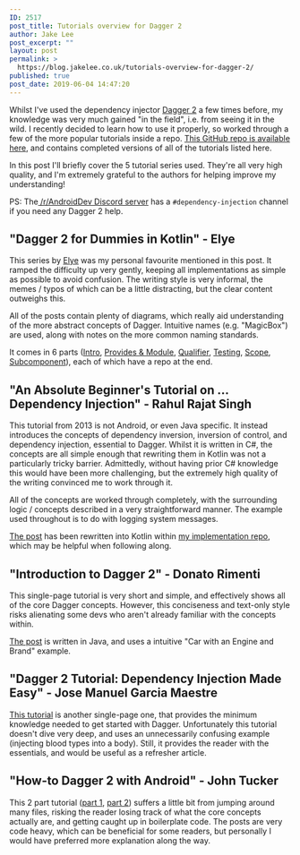 ```yaml
---
ID: 2517
post_title: Tutorials overview for Dagger 2
author: Jake Lee
post_excerpt: ""
layout: post
permalink: >
  https://blog.jakelee.co.uk/tutorials-overview-for-dagger-2/
published: true
post_date: 2019-06-04 14:47:20
---
```

Whilst I've used the dependency injector <a href="https://github.com/google/dagger" target="_blank" rel="noopener noreferrer">Dagger 2</a> a few times before, my knowledge was very much gained "in the field", i.e. from seeing it in the wild. I recently decided to learn how to use it properly, so worked through a few of the more popular tutorials inside a repo. <a href="https://github.com/JakeSteam/dagger-experiments" target="_blank" rel="noopener noreferrer">This GitHub repo is available here</a>, and contains completed versions of all of the tutorials listed here.

In this post I'll briefly cover the 5 tutorial series used. They're all very high quality, and I'm extremely grateful to the authors for helping improve my understanding!

PS: The<a href="https://discord.gg/2BgNxhC" target="_blank" rel="noopener noreferrer"> /r/AndroidDev Discord server</a> has a <code>#dependency-injection</code> channel if you need any Dagger 2 help.
<!--more-->
<h2>"Dagger 2 for Dummies in Kotlin" - Elye</h2>
This series by <a href="https://medium.com/@elye.project" target="_blank" rel="noopener noreferrer">Elye</a> was my personal favourite mentioned in this post. It ramped the difficulty up very gently, keeping all implementations as simple as possible to avoid confusion. The writing style is very informal, the memes / typos of which can be a little distracting, but the clear content outweighs this.

All of the posts contain plenty of diagrams, which really aid understanding of the more abstract concepts of Dagger. Intuitive names (e.g. "MagicBox") are used, along with notes on the more common naming standards.

It comes in 6 parts (<a href="https://medium.com/@elye.project/dagger-2-for-dummies-in-kotlin-with-one-page-simple-code-project-618a5f9f2fe8" target="_blank" rel="noopener noreferrer">Intro</a>, <a href="https://medium.com/@elye.project/dagger-2-for-dummies-in-kotlin-provides-and-module-b84dca1b0d03" target="_blank" rel="noopener noreferrer">Provides &amp; Module</a>, <a href="https://medium.com/@elye.project/dagger-2-for-dummies-qualifier-5c7e78a4d3a6" target="_blank" rel="noopener noreferrer">Qualifier</a>, <a href="https://medium.com/@elye.project/dagger-2-for-dummies-in-kotlin-testing-ab9af2a69bad" target="_blank" rel="noopener noreferrer">Testing</a>, <a href="https://medium.com/@elye.project/dagger-2-for-dummies-in-kotlin-scope-d51a6b6e077f" target="_blank" rel="noopener noreferrer">Scope</a>, <a href="https://medium.com/@elye.project/dagger-2-for-dummies-in-kotlin-subcomponent-5a969b6aec7a" target="_blank" rel="noopener noreferrer">Subcomponent</a>), each of which have a repo at the end.
<h2>"An Absolute Beginner's Tutorial on ... Dependency Injection" - Rahul Rajat Singh</h2>
This tutorial from 2013 is not Android, or even Java specific. It instead introduces the concepts of dependency inversion, inversion of control, and dependency injection, essential to Dagger. Whilst it is written in C#, the concepts are all simple enough that rewriting them in Kotlin was not a particularly tricky barrier. Admittedly, without having prior C# knowledge this would have been more challenging, but the extremely high quality of the writing convinced me to work through it.

All of the concepts are worked through completely, with the surrounding logic / concepts described in a very straightforward manner. The example used throughout is to do with logging system messages.

<a href="https://www.codeproject.com/Articles/615139/An-Absolute-Beginners-Tutorial-on-Dependency-Inver" target="_blank" rel="noopener noreferrer">The post</a> has been rewritten into Kotlin within <a href="https://github.com/JakeSteam/dagger-experiments" target="_blank" rel="noopener noreferrer">my implementation repo</a>, which may be helpful when following along.
<h2>"Introduction to Dagger 2" - Donato Rimenti</h2>
This single-page tutorial is very short and simple, and effectively shows all of the core Dagger concepts. However, this conciseness and text-only style risks alienating some devs who aren't already familiar with the concepts within.

<a href="https://www.baeldung.com/dagger-2" target="_blank" rel="noopener noreferrer">The post</a> is written in Java, and uses a intuitive "Car with an Engine and Brand" example.
<h2>"Dagger 2 Tutorial: Dependency Injection Made Easy" - Jose Manuel Garcia Maestre</h2>
<a href="https://dzone.com/articles/dagger-2-tutorial-dependency-injection-made-easy" target="_blank" rel="noopener noreferrer">This tutorial</a> is another single-page one, that provides the minimum knowledge needed to get started with Dagger. Unfortunately this tutorial doesn't dive very deep, and uses an unnecessarily confusing example (injecting blood types into a body). Still, it provides the reader with the essentials, and would be useful as a refresher article.
<h2>"How-to Dagger 2 with Android" - John Tucker</h2>
This 2 part tutorial (<a href="https://proandroiddev.com/how-to-dagger-2-with-android-part-1-18b5b941453f" target="_blank" rel="noopener noreferrer">part 1</a>, <a href="https://proandroiddev.com/how-to-dagger-2-with-android-part-2-10f4fb8f62d0" target="_blank" rel="noopener noreferrer">part 2</a>) suffers a little bit from jumping around many files, risking the reader losing track of what the core concepts actually are, and getting caught up in boilerplate code. The posts are very code heavy, which can be beneficial for some readers, but personally I would have preferred more explanation along the way.